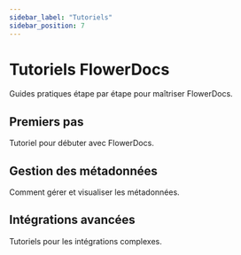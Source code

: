 ```yaml
---
sidebar_label: "Tutoriels"
sidebar_position: 7
---
```


# Tutoriels FlowerDocs

Guides pratiques étape par étape pour maîtriser FlowerDocs.

## Premiers pas

Tutoriel pour débuter avec FlowerDocs.

## Gestion des métadonnées

Comment gérer et visualiser les métadonnées.

## Intégrations avancées

Tutoriels pour les intégrations complexes.